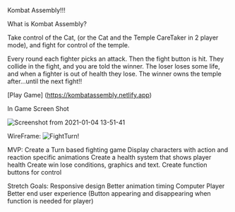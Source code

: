 ﻿Kombat Assembly!!!


What is Kombat Assembly?

Take control of the Cat, (or the Cat and the Temple CareTaker in 2 player mode), and fight for control of the temple. 

Every round each fighter picks an attack. Then the fight button is hit. They collide in the fight, and you are told the winner. The loser loses some life, and when a fighter is out of health they lose. The winner owns the temple after...until the next fight!!


[Play Game]
(https://kombatassembly.netlify.app)



In Game Screen Shot


![Screenshot from 2021-01-04 13-51-41](https://user-images.githubusercontent.com/75584451/103601727-2025cb80-4ebf-11eb-89ee-35a8ea1f0d95.png)



WireFrame:
![FightTurn!](https://user-images.githubusercontent.com/75584451/103601646-ec4aa600-4ebe-11eb-8f11-04144a71914c.png)

MVP:
Create a Turn based fighting game
Display characters with action and reaction specific animations
Create a health system that shows player health
Create win lose conditions, graphics and text.
Create function buttons for control

Stretch Goals:
Responsive design
Better animation timing
Computer Player
Better end user experience (Button appearing and disappearing when function is needed for player)




